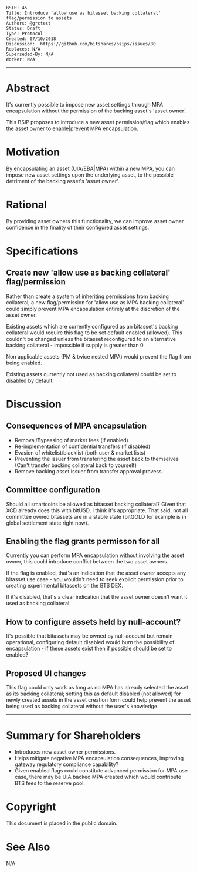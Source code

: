 ```
BSIP: 45
Title: Introduce 'allow use as bitasset backing collateral' flag/permission to assets
Authors: @grctest
Status: Draft
Type: Protocol
Created: 07/10/2018
Discussion:  https://github.com/bitshares/bsips/issues/80
Replaces: N/A
Superseded-By: N/A
Worker: N/A
```
---

# Abstract

It's currently possible to impose new asset settings through MPA encapsulation without the permission of the backing asset's 'asset owner'.

This BSIP proposes to introduce a new asset permission/flag which enables the asset owner to enable|prevent MPA encapsulation.

# Motivation

By encapsulating an asset (UIA/EBA|MPA) within a new MPA, you can impose new asset settings upon the underlying asset, to the possible detriment of the backing asset's 'asset owner'.

# Rational

By providing asset owners this functionality, we can improve asset owner confidence in the finality of their configured asset settings.

# Specifications

## Create new 'allow use as backing collateral' flag/permission

Rather than create a system of inheriting permissions from backing collateral, a new flag/permission for 'allow use as MPA backing collateral' could simply prevent MPA encapsulation entirely at the discretion of the asset owner.

Existing assets which are currently configured as an bitasset's backing collateral would require this flag to be set default enabled (allowed). This couldn't be changed unless the bitasset reconfigured to an alternative backing collateral - impossible if supply is greater than 0.

Non applicable assets (PM & twice nested MPA) would prevent the flag from being enabled.

Existing assets currently not used as backing collateral could be set to disabled by default.

# Discussion

## Consequences of MPA encapsulation

* Removal/Bypassing of market fees (if enabled)
* Re-implementation of confidential transfers (if disabled)
* Evasion of whitelist/blacklist (both user & market lists)
* Preventing the issuer from transfering the asset back to themselves (Can't transfer backing collateral back to yourself)
* Remove backing asset issuer from transfer approval provess.

## Committee configuration

Should all smartcoins be allowed as bitasset backing collateral? Given that XCD already does this with bitUSD, I think it's appropriate. That said, not all committee owned bitassets are in a stable state (bitGOLD for example is in global settlement state right now).

## Enabling the flag grants permisson for all

Currently you can perform MPA encapsulation without involving the asset owner, this could introduce conflict between the two asset owners.

If the flag is enabled, that's an indication that the asset owner accepts any bitasset use case - you wouldn't need to seek explicit permission prior to creating experimental bitassets on the BTS DEX. 

If it's disabled, that's a clear indication that the asset owner doesn't want it used as backing collateral.

## How to configure assets held by null-account?

It's possible that bitassets may be owned by null-account but remain operational, configuring default disabled would burn the possibility of encapsulation - if these assets exist then if possible should be set to enabled?

## Proposed UI changes

This flag could only work as long as no MPA has already selected the asset as its backing collateral; setting this as default disabled (not allowed) for newly created assets in the asset creation form could help prevent the asset being used as backing collateral without the user's knowledge.

---

# Summary for Shareholders

* Introduces new asset owner permissions.
* Helps mitigate negative MPA encapsulation consequences, improving gateway regulatory compliance capability?
* Given enabled flags could constitute advanced permission for MPA use case, there may be UIA backed MPA created which would contribute BTS fees to the reserve pool.

# Copyright

This document is placed in the public domain.

# See Also

N/A
